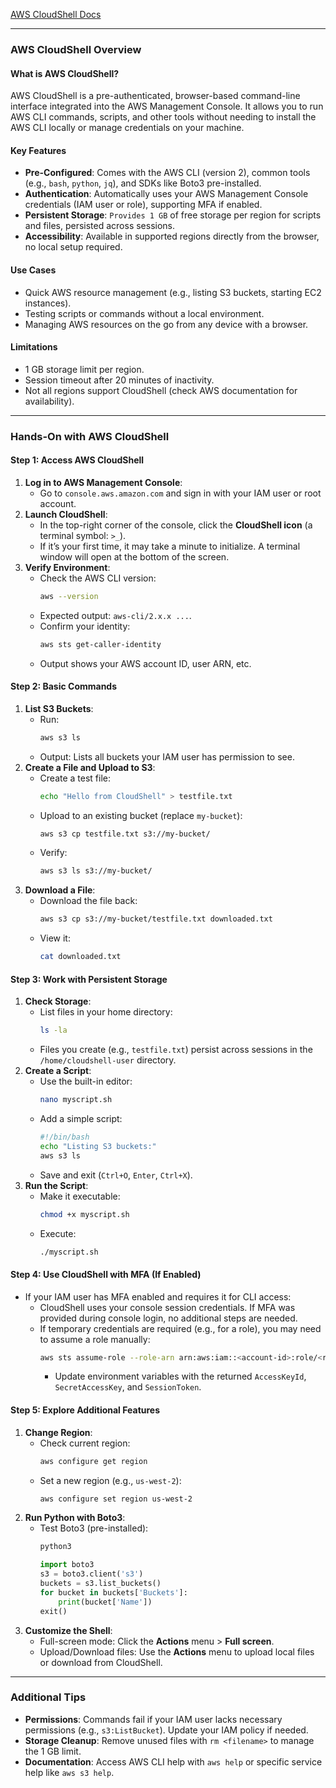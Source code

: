 [AWS CloudShell Docs](https://docs.aws.amazon.com/cloudshell/latest/userguide/supported-aws-regions.html)

---

### **AWS CloudShell Overview**

#### **What is AWS CloudShell?**

AWS CloudShell is a pre-authenticated, browser-based command-line interface integrated into the AWS Management Console. It allows you to run AWS CLI commands, scripts, and other tools without needing to install the AWS CLI locally or manage credentials on your machine.

#### **Key Features**

- **Pre-Configured**: Comes with the AWS CLI (version 2), common tools (e.g., `bash`, `python`, `jq`), and SDKs like Boto3 pre-installed.
- **Authentication**: Automatically uses your AWS Management Console credentials (IAM user or role), supporting MFA if enabled.
- **Persistent Storage**: `Provides 1 GB` of free storage per region for scripts and files, persisted across sessions.
- **Accessibility**: Available in supported regions directly from the browser, no local setup required.

#### **Use Cases**

- Quick AWS resource management (e.g., listing S3 buckets, starting EC2 instances).
- Testing scripts or commands without a local environment.
- Managing AWS resources on the go from any device with a browser.

#### **Limitations**

- 1 GB storage limit per region.
- Session timeout after 20 minutes of inactivity.
- Not all regions support CloudShell (check AWS documentation for availability).

---

### **Hands-On with AWS CloudShell**

#### **Step 1: Access AWS CloudShell**

1. **Log in to AWS Management Console**:
   - Go to `console.aws.amazon.com` and sign in with your IAM user or root account.
2. **Launch CloudShell**:
   - In the top-right corner of the console, click the **CloudShell icon** (a terminal symbol: `>_`).
   - If it’s your first time, it may take a minute to initialize. A terminal window will open at the bottom of the screen.
3. **Verify Environment**:
   - Check the AWS CLI version:
     ```bash
     aws --version
     ```
   - Expected output: `aws-cli/2.x.x ...`.
   - Confirm your identity:
     ```bash
     aws sts get-caller-identity
     ```
   - Output shows your AWS account ID, user ARN, etc.

#### **Step 2: Basic Commands**

1. **List S3 Buckets**:
   - Run:
     ```bash
     aws s3 ls
     ```
   - Output: Lists all buckets your IAM user has permission to see.
2. **Create a File and Upload to S3**:
   - Create a test file:
     ```bash
     echo "Hello from CloudShell" > testfile.txt
     ```
   - Upload to an existing bucket (replace `my-bucket`):
     ```bash
     aws s3 cp testfile.txt s3://my-bucket/
     ```
   - Verify:
     ```bash
     aws s3 ls s3://my-bucket/
     ```
3. **Download a File**:
   - Download the file back:
     ```bash
     aws s3 cp s3://my-bucket/testfile.txt downloaded.txt
     ```
   - View it:
     ```bash
     cat downloaded.txt
     ```

#### **Step 3: Work with Persistent Storage**

1. **Check Storage**:
   - List files in your home directory:
     ```bash
     ls -la
     ```
   - Files you create (e.g., `testfile.txt`) persist across sessions in the `/home/cloudshell-user` directory.
2. **Create a Script**:
   - Use the built-in editor:
     ```bash
     nano myscript.sh
     ```
   - Add a simple script:
     ```bash
     #!/bin/bash
     echo "Listing S3 buckets:"
     aws s3 ls
     ```
   - Save and exit (`Ctrl+O`, `Enter`, `Ctrl+X`).
3. **Run the Script**:
   - Make it executable:
     ```bash
     chmod +x myscript.sh
     ```
   - Execute:
     ```bash
     ./myscript.sh
     ```

#### **Step 4: Use CloudShell with MFA (If Enabled)**

- If your IAM user has MFA enabled and requires it for CLI access:
  - CloudShell uses your console session credentials. If MFA was provided during console login, no additional steps are needed.
  - If temporary credentials are required (e.g., for a role), you may need to assume a role manually:
    ```bash
    aws sts assume-role --role-arn arn:aws:iam::<account-id>:role/<role-name> --role-session-name test
    ```
    - Update environment variables with the returned `AccessKeyId`, `SecretAccessKey`, and `SessionToken`.

#### **Step 5: Explore Additional Features**

1. **Change Region**:
   - Check current region:
     ```bash
     aws configure get region
     ```
   - Set a new region (e.g., `us-west-2`):
     ```bash
     aws configure set region us-west-2
     ```
2. **Run Python with Boto3**:
   - Test Boto3 (pre-installed):
     ```bash
     python3
     ```
     ```python
     import boto3
     s3 = boto3.client('s3')
     buckets = s3.list_buckets()
     for bucket in buckets['Buckets']:
         print(bucket['Name'])
     exit()
     ```
3. **Customize the Shell**:
   - Full-screen mode: Click the **Actions** menu > **Full screen**.
   - Upload/Download files: Use the **Actions** menu to upload local files or download from CloudShell.

---

### **Additional Tips**

- **Permissions**: Commands fail if your IAM user lacks necessary permissions (e.g., `s3:ListBucket`). Update your IAM policy if needed.
- **Storage Cleanup**: Remove unused files with `rm <filename>` to manage the 1 GB limit.
- **Documentation**: Access AWS CLI help with `aws help` or specific service help like `aws s3 help`.
